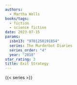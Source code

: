 ```yaml
---
authors:
  - Martha Wells
books/tags:
  - fiction
  - science fiction
date: 2023-07-15
params:
  isbn13: "9781250191854"
  series: The Murderbot Diaries
  series_order: "4"
  year: "2018"
star_rating: 3
title: Exit Strategy
---
```


<!--more-->

{{< series >}}